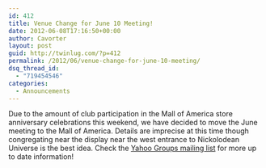 ```yaml
---
id: 412
title: Venue Change for June 10 Meeting!
date: 2012-06-08T17:16:50+00:00
author: Cavorter
layout: post
guid: http://twinlug.com/?p=412
permalink: /2012/06/venue-change-for-june-10-meeting/
dsq_thread_id:
  - "719454546"
categories:
  - Announcements
---
```

Due to the amount of club participation in the Mall of America store anniversary celebrations this weekend, we have decided to move the June meeting to the Mall of America. Details are imprecise at this time though congregating near the display near the west entrance to Nickolodean Universe is the best idea. Check the <a href="http://groups.yahoo.com/group/TwinLUG" target="_blank">Yahoo Groups mailing list</a> for more up to date information!